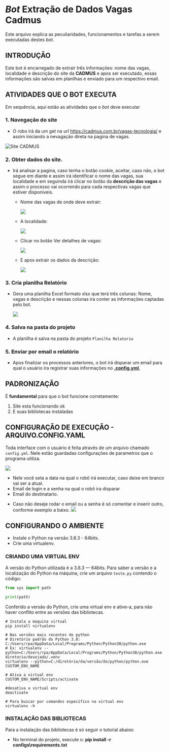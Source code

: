 # *Bot* Extração de Dados Vagas Cadmus

Este arquivo explica as peculiaridades, funcionamentos e tarefas a serem executadas destes *bot*.

## INTRODUÇÃO

Este bot é encarregado de extrair três informações: nome das vagas, localidade e descrição do site da <b>CADMUS</b> e apos ser executado,
essas informações são salvas em planilhas e enviado para um respectivo email.

## ATIVIDADES QUE O BOT EXECUTA

Em sequência, aqui estão as atividades que o *bot* deve executar
### 1. Navegação do site
- O robo irá da um get na url https://cadmus.com.br/vagas-tecnologia/ e assim iniciando a nevagação direta na pagina de vagas.

![Site CADMUS](Documentos/img/img_01.jpg)

### 2. Obter dados do site.   
- Irá analisar a pagina, caso tenha o botão cookie, aceitar, caso não, o bot segue em diante e assim irá identificar o nome das vagas, sua localidade e em seguinda irá clicar no botão da <b>descrição das vagas</b>
e assim o processo vai ocorrendo para cada respectivas vagas que estiver disponiveis.
    * Nome das vagas de onde deve extrair:
  
        ![](Documentos/img/copi_02.jpg)
  
    * A localidade:
        
        ![](Documentos/img/img_copi_01.jpg)
    
    * Clicar no botão Ver detalhes de vagas:
        
        ![](Documentos/img/img_07.jpg)
  
    * E apos extrair os dados da descrição:
        
        ![](Documentos/img/img_08.jpg)
        
### 3. Cria planilha Relatório 
- Gera uma planilha Excel formato xlsx que terá três colunas: Nome, vagas e descrição e nessas colunas ira conter as informações captadas
pelo bot.   

    ![](Documentos/img/img_09.jpg)

### 4. Salva na pasta do projeto   

- A planilha é salva na pasta do projeto `Planilha Relatorio`

### 5. Enviar por email o relatório 
- Apos finalizar os processos anteriores, o bot irá disparar um email para qual o usuário ira registrar suas informações no <b>[.config.yml](C:\Users\Edrielle\OneDrive\Documentos\python-robs\bot-relatorio-analitico\configs\.config.yml)</b>,

## PADRONIZAÇÃO

É **fundamental** para que o bot funcione corretamente:
1. Site esta funcionando ok
2.  E suas bibliotecas instaladas


## CONFIGURAÇÃO DE EXECUÇÃO - ARQUIVO.CONFIG.YAML

Toda interface com o usuário é feita através de um arquivo chamado `config.yml`.
Nele estão guardadas configurações de parametros que o programa utiliza.

![](Documentos/img/config.detalhes.jpg)

* Nele você seta a data na qual o robô irá executar, caso deixe em branco vai ser a atual.
* Email de login e a senha na qual o robô ira disparar
* Email do destinatario. 

- Caso não deseje rodar o email ou a senha é só comentar e inserir outro, conforme exemplo a baixo.
![](Documentos/img/config.detalhes2.jpg)


## CONFIGURANDO O AMBIENTE

* Instale o Python na versão 3.8.3 - 64bits.
* Crie uma virtualenv.


### CRIANDO UMA VIRTUAL ENV

A versão do Python utilizada é a 3.8.3 — 64bits. Para saber a versão e a localização do Python na máquina, crie um 
arquivo `teste.py` contendo o código:

```python
from sys import path

print(path)
```

Conferido a versão do Python, crie uma virtual env e ative-a, para não haver conflito entre as versões das bibliotecas.

```shell
# Instala a maquina virtual
pip install virtualenv

# Nas versões mais recentes do python
# Diretório padrão do Python 3.8: C:/Users/rpa/AppData/Local/Programs/Python/Python38/python.exe
# Ex: virtualenv --python=C:/Users/rpa/AppData/Local/Programs/Python/Python38/python.exe diretorio/desejado/.venv
virtualenv --python=C:/diretório/da/versão/do/python/python.exe CUSTOM_ENV_NAME

# Ativa a virtual env
CUSTOM_ENV_NAME/Scripts/activate

#desativa a virtual env
deactivate

# Para buscar por comandos específico na virtual env
virtualenv -h
```

### INSTALAÇÃO DAS BIBLIOTECAS

Para a instalação das bibliotecas é só seguir o tutorial abaixo:

- No terminal do projeto, execute o: <b>pip install -r configs\requirements.txt</b>